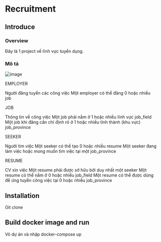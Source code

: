 
# Recruitment

## Introduce
### Overview
Đây là 1 project về lĩnh vực tuyển dụng.
### Mô tả 
![image](https://github.com/dungdinhhaha/recruitment1/assets/116552465/9c63d97e-83e3-45b6-9220-94790ca00562)

EMPLOYER

Người đăng tuyển các công việc
Một employer có thể đăng 0 hoặc nhiều job

JOB

Thông tin về công việc
Một job phải nằm ở 1 hoặc nhiều lĩnh vực job_field
Một job khi đăng cần chỉ định rõ ở 1 hoặc nhiều tỉnh thành (khu vực) job_province

SEEKER

Ngưới tìm việc
Một seeker có thể tạo 0 hoặc nhiều resume
Một seeker đang làm việc hoặc mong muốn tìm việc tại một job_province

RESUME

CV xin việc
Một resume phải được sở hữu bởi duy nhất một seeker
Một resume có thể nằm ở 0 hoặc nhiều job_field
Một resume có thể được dùng để ứng tuyển công việc tại 0 hoặc nhiều job_province

## Installation

Git clone

## Build docker image and run 
Vô dự án và nhập
docker-compose up
